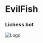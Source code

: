 # EvilFish
### Lichess bot
![Logo](https://media.istockphoto.com/vectors/shark-icon-vector-illustration-vector-id1160713772?k=6&m=1160713772&s=170667a&w=0&h=sO8rgmX7x7-JbpZFy8dqkcprP12jzKYvikVwAngDd6U=)
